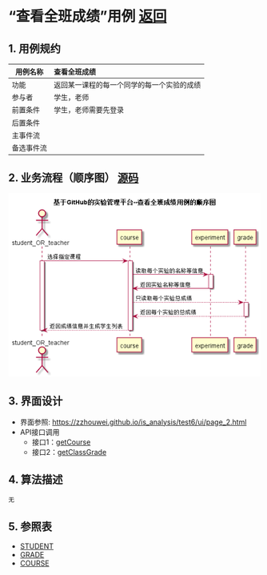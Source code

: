 <!-- markdownlint-disable MD033-->
<!-- 禁止MD033类型的警告 https://www.npmjs.com/package/markdownlint -->

# “查看全班成绩”用例 [返回](./README.md)
## 1. 用例规约

|用例名称|查看全班成绩|
|-------|:-------------|
|功能|返回某一课程的每一个同学的每一个实验的成绩|
|参与者|学生，老师|
|前置条件|学生，老师需要先登录|
|后置条件| |
|主事件流| |
|备选事件流| |

## 2. 业务流程（顺序图） [源码](./src/chakanquanbanchengji.puml)
![查看全班成绩](./chakanquanbanchengji.png) 

## 3. 界面设计
- 界面参照: https://zzhouwei.github.io/is_analysis/test6/ui/page_2.html
- API接口调用
    - 接口1：[getCourse](./getCourse.md) 
    - 接口2：[getClassGrade](./getClassGrade.md)
    

## 4. 算法描述
    无
    
## 5. 参照表
- [STUDENT](./数据库设计.md/#STUDENT)
- [GRADE](./数据库设计.md/#GRADE)
- [COURSE](./数据库设计.md/#COURSE)
